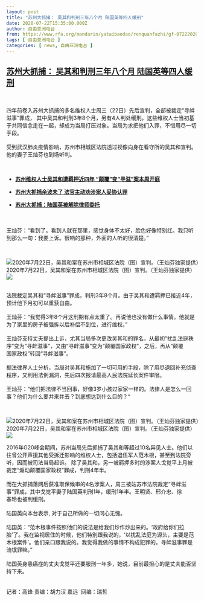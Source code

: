 ```yaml
---
layout: post
title: "苏州大抓捕： 吴其和判刑三年八个月 陆国英等四人缓刑"
date: 2020-07-22T15:35:00.000Z
author: 自由亚洲电台
from: https://www.rfa.org/mandarin/yataibaodao/renquanfazhi/gf-07222020105637.html
tags: [ 自由亚洲电台 ]
categories: [ news, 自由亚洲电台 ]
---
```

<!--1595432100000-->
[苏州大抓捕： 吴其和判刑三年八个月 陆国英等四人缓刑](https://www.rfa.org/mandarin/yataibaodao/renquanfazhi/gf-07222020105637.html)
------

<div>
<p> </p><p>四年前卷入苏州大抓捕的多名维权人士周三（22日）先后宣判，全部被裁定“寻衅滋事”罪成， 其中吴其和判刑3年8个月，另有4人判处缓刑。这些维权人士当初基于共同信念走在一起，却成为当局打压对象。当局为求把他们入罪，不惜用尽一切手段。<br/> <br/>受到武汉肺炎疫情影响，苏州市相城区法院透过视像向身在看守所的吴其和宣判。他的妻子王灿芬也到场听判。</p><p> </p><ul><li><b><a class="external-link" href="http://www.rfa.org/mandarin/Xinwen/1-07212020080000.html">苏州维权人士吴其和遭羁押近四年 “颠覆”变“寻滋”案本周开庭</a></b></li></ul><ul><li><b><a class="external-link" href="http://www.rfa.org/mandarin/yataibaodao/renquanfazhi/gf1-06302020091729.html">苏州大抓捕余波未了 法官主动劝涉案人妥协认罪</a></b></li></ul><ul><li><b><a class="external-link" href="http://www.rfa.org/mandarin/yataibaodao/renquanfazhi/xl1-01102017101954.html">苏州大抓捕：陆国英被解除律师委托</a></b></li></ul><p><br/> <br/>王灿芬：“看到了。看到人就在那里，感觉身体不太好，脸色好像特别红。我只听到那么一句：我要上诉。很响的那种，外面的人听的很清楚。”</p><p> </p><p><div class="image-inline captioned" style="width:1216px;"><div style="width:1216px;"><img alt="2020年7月22日，吴其和案在苏州市相城区法院（图）宣判。（王灿芬独家提供）" src="https://www.rfa.org/mandarin/yataibaodao/renquanfazhi/gf-07222020105637.html/Untitled-1.jpg" title="2020年7月22日，吴其和案在苏州市相城区法院（图）宣判。（王灿芬独家提供）"/></div><div class="image-caption"><span style="width:1216px;">2020年7月22日，吴其和案在苏州市相城区法院（图）宣判。（王灿芬独家提供）</span><span class="copyright"> </span></div><div id="zoomattribute"><a class="single_image" href="/mandarin/yataibaodao/renquanfazhi/gf-07222020105637.html/Untitled-1.jpg" title="2020年7月22日，吴其和案在苏州市相城区法院（图）宣判。（王灿芬独家提供）"><img src="/rfa_resources/graphics/icon-zoom.png"/></a></div></div></p><p><br/>法院裁定吴其和“寻衅滋事”罪成，判刑3年8个月。由于吴其和遭羁押已接近4年，预计他下月初可以重获自由。<br/> <br/>王灿芬：“我觉得3年8个月这刑期有点太重了。再说他也没有做什么事情。他就是为了家里的房子被强拆以后补偿不到位，进行维权。”<br/> <br/>王灿芬支持丈夫提出上诉，尤其当局多次更改吴其和的罪名，从最初“扰乱法庭秩序”变为“寻衅滋事”，又由“寻衅滋事”变为“颠覆国家政权”，之后，再从“颠覆<br/>国家政权”转回“寻衅滋事”。<br/> <br/>据法律界人士分析，当局对吴其和施加了一切可用的手段，除了用尽退回补充侦查程序，又利用法例漏洞，先后四次报请最高人民法院延长案件审限。<br/> <br/>王灿芬：“他们把法律不当回事，好像3岁小孩过家家一样的。法律人是怎么一回事？他们为什么要并来并去？到底想达到什么目的？“</p><p> </p><p><div class="image-inline captioned" style="width:1242px;"><div style="width:1242px;"><img alt="2020年7月22日，吴其和案在苏州市相城区法院（图）宣判。（王灿芬独家提供）" src="https://www.rfa.org/mandarin/yataibaodao/renquanfazhi/gf-07222020105637.html/2.jpg" title="2020年7月22日，吴其和案在苏州市相城区法院（图）宣判。（王灿芬独家提供）"/></div><div class="image-caption"><span style="width:1242px;">2020年7月22日，吴其和案在苏州市相城区法院（图）宣判。（王灿芬独家提供）</span><span class="copyright"> </span></div><div id="zoomattribute"><a class="single_image" href="/mandarin/yataibaodao/renquanfazhi/gf-07222020105637.html/2.jpg" title="2020年7月22日，吴其和案在苏州市相城区法院（图）宣判。（王灿芬独家提供）"><img src="/rfa_resources/graphics/icon-zoom.png"/></a></div></div></p><p>2016年G20峰会期间，苏州当局先后抓捕了吴其和等超过10名异见人士。他们以往曾公开声援其他受拆迁影响的维权人士，包括退伍军人范木根，甚至到法院旁听，因而被司法当局起诉。 除了吴其和，另一被羁押多时的涉案人戈觉平上月被裁定“煽动颠覆国家政权”罪成，判刑4年半。<br/> <br/>而在大抓捕落网后获准取保候审的4名涉案人，周三被姑苏市法院裁定“寻衅滋事”罪成，其中戈觉平妻子陆国英判刑1年，缓刑1年半。王明贤、邢介忠、徐<br/>春玲也被判缓刑。<br/> <br/>陆国英向本台表示, 对于自己所做的一切问心无愧。<br/> <br/>陆国英：“范木根事件按照他们的说法是给我们炒作炒出来的。‘政府给你们拉脸’了。我在监视居住的时候，他们特别跟我说的，‘以扰乱法庭为源头，主要是范木根案件’。他们亲口跟我说的。我觉得我做的事情不构成犯罪的。寻衅滋事罪是流氓罪嘛。”<br/> <br/>陆国英身患癌症的丈夫戈觉平还要服刑一年多，她说，目前最担心的是丈夫能否坚持下来。<br/><br/> <br/>记者：高锋 责编：胡力汉 嘉远  网编：瑞哲</p>
</div>
